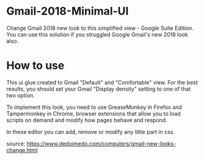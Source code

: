 # Gmail-2018-Minimal-UI
Change Gmail 2018 new look to this simplified view - Google Suite Edition.
You can use this solution if you struggled Google Gmail's new 2018 look also. 

# How to use
This ui glue created to Gmail "Default" and "Comfortable" view. For the best results, you should set your Gmail "Display density" setting to one of that two option. 

To implement this look, you need to use GreaseMonkey in Firefox and Tampermonkey in Chrome, browser extensions that allow you to load scripts on demand and modify how pages behave and respond.

In these editor you can add, remove or modify any little part in css. 

source: https://www.dedoimedo.com/computers/gmail-new-looks-change.html
